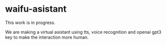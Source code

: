 # waifu-asistant

This work is in progress.

We are making a virtual asistant using tts, voice recognition and openai gpt3 key 
to make the interaction more human.
